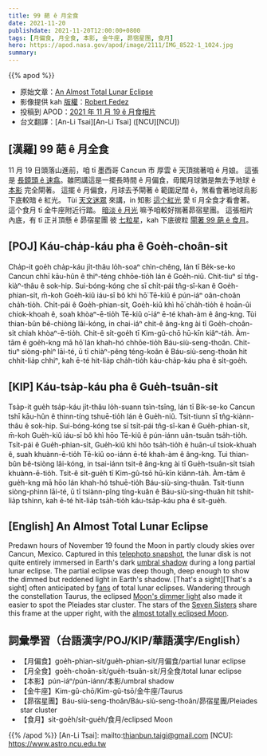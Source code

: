 ```yaml
---
title: 99 葩 ê 月全食
date: 2021-11-20
publishdate: 2021-11-20T12:00:00+0800
tags: [月偏食, 月全食, 本影, 金牛座, 昴宿星團, 食月]
hero: https://apod.nasa.gov/apod/image/2111/IMG_8522-1_1024.jpg
summary:
---
```


{{% apod %}}

- 原始文章：[An Almost Total Lunar Eclipse](https://apod.nasa.gov/apod/ap211120.html)
- 影像提供 kah [版權][copyright]：[Robert Fedez](https://www.facebook.com/RobertFedezPhoto/)
- 投稿到 APOD：[2021 年 11 月 19 ê 月食相片](https://www.facebook.com/media/set/?set=a.4165400376897483&type=3)
- 台文翻譯：[An-Li Tsai][An-Li Tsai] ([NCU][NCU])

## [漢羅] 99 葩 ê 月全食
11 月 19 日頭落山進前，咱 tī 墨西哥 Cancun 市 厚雲 ê 天頂揣著咱 ê 月娘。
這張是 [長鏡頭 ê 速翕][telephoto snapshot]。雖罔講這是一擺長時間 ê 月偏食，毋閣月球猶是無去予地球 ê [本影][umbral shadow] 完全閘著。
這擺 ê 月偏食，月球去予閘著 ê 範圍足闊 ê，煞看會著地球烏影下底較暗 ê 紅光。
Tùi [天文迷眾][fans] 來講，in 知影 [這个紅光][That's a sight t] 愛 tī 月全食才看會著。
這个食月 tī 金牛座附近行踏。
[暗淡 ê 月光][Moon's dimmer light] 嘛予咱較好揣著昴宿星團。
這張相片內底，有 tī 正爿頂懸 ê 昴宿星團 彼 [七粒星][Seven Sisters]，kah 下底彼粒 [閘著 99 葩 ê 食月][almost totally eclipsed Moon]。


## [POJ] Káu-cha̍p-káu pha ê Goe̍h-choân-si̍t
Cha̍p-it goe̍h cha̍p-káu ji̍t-thâu lo̍h-soaⁿ chìn-chêng, lán tī Be̍k-se-ko Cancun chhī kāu-hûn ê thiⁿ-téng chhōe-tio̍h lán ê Goe̍h-niû.
Chit-tiuⁿ sī tn̂g-kiàⁿ-thâu ê sok-hip.
Sui-bóng-kóng che sī chi̍t-pái tn̂g-sî-kan ê Goe̍h-phian-si̍t, m̄-koh Goe̍h-kiû iáu-sī bô khì hō͘ Tē-kiû ê pún-iáⁿ oân-choân cha̍h-tio̍h.
Chi̍t-pái ê Goe̍h-phian-si̍t, Goe̍h-kiû khì hō͘ cha̍h-tio̍h ê hoān-ûi chiok-khoah ê, soah khòaⁿ-ē-tio̍h Tē-kiû o͘-iáⁿ ē-té khah-àm ê âng-kng.
Tùi thian-bûn bê-chiòng lâi-kóng, in chai-iáⁿ chit-ê âng-kng ài tī Goe̍h-choân-si̍t chiah khòaⁿ-ē-tio̍h.
Chit-ê si̍t-goe̍h tī Kim-gû-chō hū-kīn kiâⁿ-ta̍h.
Àm-tām ê goe̍h-kng mā hō͘ lán khah-hó chhōe-tio̍h Báu-siù-seng-thoân.
Chit-tiuⁿ siòng-phìⁿ lāi-té, ū tī chiàⁿ-pêng téng-koân ê Báu-siù-seng-thoân hit chhit-lia̍p chhiⁿ, kah ē-té hit-lia̍p cha̍h-tio̍h káu-cha̍p-káu pha ê si̍t-goe̍h.

## [KIP] Káu-tsa̍p-káu pha ê Gue̍h-tsuân-si̍t
Tsa̍p-it gue̍h tsa̍p-káu ji̍t-thâu lo̍h-suann tsìn-tsîng, lán tī Bi̍k-se-ko Cancun tshī kāu-hûn ê thinn-tíng tshuē-tio̍h lán ê Gue̍h-niû.
Tsit-tiunn sī tn̂g-kiànn-thâu ê sok-hip.
Sui-bóng-kóng tse sī tsi̍t-pái tn̂g-sî-kan ê Gue̍h-phian-si̍t, m̄-koh Gue̍h-kiû iáu-sī bô khì hōo Tē-kiû ê pún-iánn uân-tsuân tsa̍h-tio̍h.
Tsi̍t-pái ê Gue̍h-phian-si̍t, Gue̍h-kiû khì hōo tsa̍h-tio̍h ê huān-uî tsiok-khuah ê, suah khuànn-ē-tio̍h Tē-kiû oo-iánn ē-té khah-àm ê âng-kng.
Tuì thian-bûn bê-tsiòng lâi-kóng, in tsai-iánn tsit-ê âng-kng ài tī Gue̍h-tsuân-si̍t tsiah khuànn-ē-tio̍h.
Tsit-ê si̍t-gue̍h tī Kim-gû-tsō hū-kīn kiânn-ta̍h.
Àm-tām ê gue̍h-kng mā hōo lán khah-hó tshuē-tio̍h Báu-siù-sing-thuân.
Tsit-tiunn siòng-phìnn lāi-té, ū tī tsiànn-pîng tíng-kuân ê Báu-siù-sing-thuân hit tshit-lia̍p tshinn, kah ē-té hit-lia̍p tsa̍h-tio̍h káu-tsa̍p-káu pha ê si̍t-gue̍h.

## [English] An Almost Total Lunar Eclipse

Predawn hours of November 19 found the Moon in partly cloudy skies over Cancun, Mexico.
Captured in this [telephoto snapshot][telephoto snapshot], the lunar disk is not quite entirely immersed in Earth's dark [umbral shadow][umbral shadow] during a long partial lunar eclipse.
The partial eclipse was deep though, deep enough to show the dimmed but reddened light in Earth's shadow.
[That's a sight][That's a sight] often anticipated by [fans][fans] of total lunar eclipses.
Wandering through the constellation Taurus, the eclipsed [Moon's dimmer light][Moon's dimmer light] also made it easier to spot the Pleiades star cluster.
The stars of the [Seven Sisters][Seven Sisters] share this frame at the upper right, with the [almost totally eclipsed Moon][almost totally eclipsed Moon].


## 詞彙學習（台語漢字/POJ/KIP/華語漢字/English）
- 【月偏食】goe̍h-phian-si̍t/gue̍h-phian-si̍t/月偏食/partial lunar eclipse
- 【月全食】goe̍h-choân-si̍t/gue̍h-tsuân-si̍t/月全食/total lunar eclipse
- 【本影】pún-iáⁿ/pún-iánn/本影/umbral shadow
- 【金牛座】Kim-gû-chō/Kim-gû-tsō/金牛座/Taurus
- 【昴宿星團】Báu-siù-seng-thoân/Báu-siù-seng-thoân/昴宿星團/Pleiades star cluster
- 【食月】si̍t-goe̍h/si̍t-gue̍h/食月/eclipsed Moon



{{% /apod %}}
[An-Li Tsai]: mailto:thianbun.taigi@gmail.com
[NCU]: https://www.astro.ncu.edu.tw

[copyright]: https://apod.nasa.gov/apod/fap/lib/about_apod.html#srapply

[telephoto snapshot]:https://www.facebook.com/photo/?fbid=386569949753618&set=a.191806399229975
[umbral shadow]:https://apod.nasa.gov/apod/ap190126.html
[That's a sight e]:https://apod.nasa.gov/apod/ap210528.html
[That's a sight t]:https://apod.tw/daily/20210528/
[fans]:https://apod.nasa.gov/apod/ap210604.html
[Moon's dimmer light]:https://apod.nasa.gov/apod/ap211118.html
[Seven Sisters]:https://apod.nasa.gov/apod/ap191107.html
[almost totally eclipsed Moon]:https://moon.nasa.gov/news/168/an-almost-total-lunar-eclipse/
